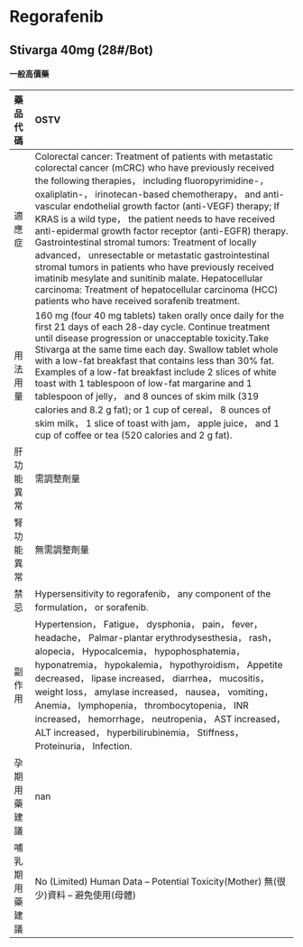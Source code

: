 # Regorafenib

## Stivarga 40mg (28#/Bot)

#### 一般高價藥

| 藥品代碼       | OSTV                                                                                                                                                                                                                                                                                                                                                                                                                                                                                                                                                                                                                                                                                                                                             |
|:---------------|:-------------------------------------------------------------------------------------------------------------------------------------------------------------------------------------------------------------------------------------------------------------------------------------------------------------------------------------------------------------------------------------------------------------------------------------------------------------------------------------------------------------------------------------------------------------------------------------------------------------------------------------------------------------------------------------------------------------------------------------------------|
| 適應症         | Colorectal cancer: Treatment of patients with metastatic colorectal cancer (mCRC) who have previously received the following therapies， including fluoropyrimidine-， oxaliplatin-， irinotecan-based chemotherapy， and anti-vascular endothelial growth factor (anti-VEGF) therapy; If KRAS is a wild type， the patient needs to have received anti-epidermal growth factor receptor (anti-EGFR) therapy. Gastrointestinal stromal tumors: Treatment of locally advanced， unresectable or metastatic gastrointestinal stromal tumors in patients who have previously received imatinib mesylate and sunitinib malate. Hepatocellular carcinoma: Treatment of hepatocellular carcinoma (HCC) patients who have received sorafenib treatment. |
| 用法用量       | 160 mg (four 40 mg tablets) taken orally once daily for the first 21 days of each 28-day cycle. Continue treatment until disease progression or unacceptable toxicity.Take Stivarga at the same time each day. Swallow tablet whole with a low-fat breakfast that contains less than 30% fat. Examples of a low-fat breakfast include 2 slices of white toast with 1 tablespoon of low-fat margarine and 1 tablespoon of jelly， and 8 ounces of skim milk (319 calories and 8.2 g fat); or 1 cup of cereal， 8 ounces of skim milk， 1 slice of toast with jam， apple juice， and 1 cup of coffee or tea (520 calories and 2 g fat).                                                                                                           |
| 肝功能異常     | 需調整劑量                                                                                                                                                                                                                                                                                                                                                                                                                                                                                                                                                                                                                                                                                                                                       |
| 腎功能異常     | 無需調整劑量                                                                                                                                                                                                                                                                                                                                                                                                                                                                                                                                                                                                                                                                                                                                     |
| 禁忌           | Hypersensitivity to regorafenib， any component of the formulation， or sorafenib.                                                                                                                                                                                                                                                                                                                                                                                                                                                                                                                                                                                                                                                               |
| 副作用         | Hypertension， Fatigue， dysphonia， pain， fever， headache， Palmar-plantar erythrodysesthesia， rash， alopecia， Hypocalcemia， hypophosphatemia， hyponatremia， hypokalemia， hypothyroidism， Appetite decreased， lipase increased， diarrhea， mucositis， weight loss， amylase increased， nausea， vomiting， Anemia， lymphopenia， thrombocytopenia， INR increased， hemorrhage， neutropenia， AST increased， ALT increased， hyperbilirubinemia， Stiffness， Proteinuria， Infection.                                                                                                                                                                                                                                         |
| 孕期用藥建議   | nan                                                                                                                                                                                                                                                                                                                                                                                                                                                                                                                                                                                                                                                                                                                                              |
| 哺乳期用藥建議 | No (Limited) Human Data – Potential Toxicity(Mother) 無(很少)資料 – 避免使用(母體)                                                                                                                                                                                                                                                                                                                                                                                                                                                                                                                                                                                                                                                               |


